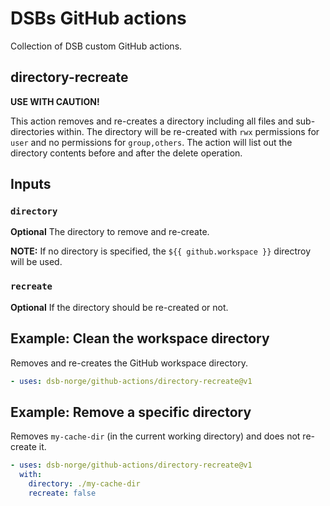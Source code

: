 # DSBs GitHub actions
Collection of DSB custom GitHub actions.

## directory-recreate

**USE WITH CAUTION!**

This action removes and re-creates a directory including all files and sub-directories within. The directory will be re-created with `rwx` permissions for `user` and no permissions for `group,others`. The action will list out the directory contents before and after the delete operation.

## **Inputs**
### **`directory`**

**Optional** The directory to remove and re-create.

**NOTE:** If no directory is specified, the `${{ github.workspace }}` directroy will be used.

### **`recreate`**

**Optional** If the directory should be re-created or not.

## **Example: Clean the workspace directory**
Removes and re-creates the GitHub workspace directory.
```yaml
- uses: dsb-norge/github-actions/directory-recreate@v1
```

## **Example: Remove a specific directory**
Removes `my-cache-dir` (in the current working directory) and does not re-create it.
```yaml
- uses: dsb-norge/github-actions/directory-recreate@v1
  with:
    directory: ./my-cache-dir
    recreate: false
```
